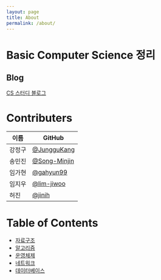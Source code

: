 ```yaml
---
layout: page
title: About
permalink: /about/
---
```


# Basic Computer Science 정리

## Blog
[CS 스터디 블로그](https://basic-computer-science.github.io)

# Contributers

| 이름   | GitHub                                         |
| ------ | ---------------------------------------------- |
| 강정구 | [@JungguKang](https://github.com/JungguKang) |
| 송민진 | [@Song-Minjin](https://github.com/Song-Minjin) |
| 임가현 | [@gahyun99](https://github.com/gahyun99) |
| 임지우 | [@lim-jiwoo](https://github.com/lim-jiwoo) |
| 허진 | [@jinih](https://github.com/jinih) |

# Table of Contents

- [자료구조](https://basic-computer-science.github.io/category/#DataStructure)
- [알고리즘](https://basic-computer-science.github.io/category/#Algorithm)
- [운영체제](https://basic-computer-science.github.io/category/#OS)
- [네트워크](https://basic-computer-science.github.io/category/#Network)
- [데이터베이스](https://basic-computer-science.github.io/category/#DB)
